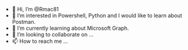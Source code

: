 - 👋 Hi, I’m @Rmac81
- 👀 I’m interested in Powershell, Python and I would like to learn about Postman.
- 🌱 I’m currently learning about Microsoft Graph.
- 💞️ I’m looking to collaborate on ...
- 📫 How to reach me ...

<!---
Rmca81/Rmca81 is a ✨ special ✨ repository because its `README.md` (this file) appears on your GitHub profile.
You can click the Preview link to take a look at your changes.
--->

